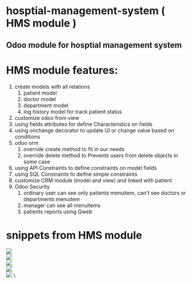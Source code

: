 # hosptial-management-system ( HMS module ) 
## Odoo module for hosptial management system
# HMS module features:
1. create models with all relations
    1. patient model
    2. doctor model
    3. department model
    4. log history model for track patient status
2. customize odoo from view
3. using fields attributes for define Characteristics on fields
4. using onchange decorator to update UI or change value based on conditions
5. odoo orm 
    1. override create method to fit in our needs
    2. override delete method to Prevents users from delete objects in some case
6. using API Constraints to define constraints on model fields
7. using SQL Constraints to deifne simple constraints
8. customize CRM module (model and view) and linked with patient
9. Odoo Security 
    1. ordinary user can see only patients menuitem, can't see doctors or departments menuitem
    2. manager can see all menuitems
    3. patients reports using Qweb 
# snippets from HMS module 
![][1] \
![][2] \
![][3] \
![][4] \
![][5] \


[1]: https://github.com/ProMostafa/hosptial-management-system/blob/master/snippets/HMS.png
[2]: https://github.com/ProMostafa/hosptial-management-system/blob/master/snippets/patient-model1.png
[3]: https://github.com/ProMostafa/hosptial-management-system/blob/master/snippets/doctor-model.png
[4]: https://github.com/ProMostafa/hosptial-management-system/blob/master/snippets/department-omdel.png
[5]: https://github.com/ProMostafa/hosptial-management-system/blob/master/snippets/patient-report.png


 
